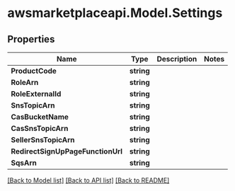 # awsmarketplaceapi.Model.Settings

## Properties

Name | Type | Description | Notes
------------ | ------------- | ------------- | -------------
**ProductCode** | **string** |  | 
**RoleArn** | **string** |  | 
**RoleExternalId** | **string** |  | 
**SnsTopicArn** | **string** |  | 
**CasBucketName** | **string** |  | 
**CasSnsTopicArn** | **string** |  | 
**SellerSnsTopicArn** | **string** |  | 
**RedirectSignUpPageFunctionUrl** | **string** |  | 
**SqsArn** | **string** |  | 

[[Back to Model list]](../README.md#documentation-for-models) [[Back to API list]](../README.md#documentation-for-api-endpoints) [[Back to README]](../README.md)

